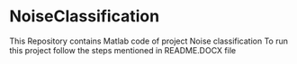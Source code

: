 # NoiseClassification
This Repository contains Matlab code of project Noise classification
To run this project follow the steps mentioned in README.DOCX file
